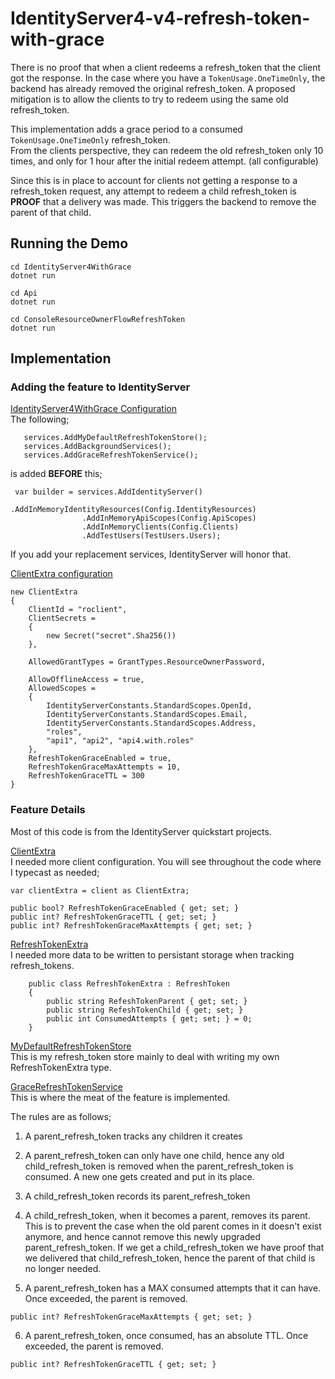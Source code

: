 # IdentityServer4-v4-refresh-token-with-grace

There is no proof that when a client redeems a refresh_token that the client got the response.  In the case where you have a ```TokenUsage.OneTimeOnly```, the backend has already removed the original refresh_token.  A proposed mitigation is to allow the clients to try to redeem using the same old refresh_token.   

This implementation adds a grace period to a consumed ```TokenUsage.OneTimeOnly``` refresh_token.  
From the clients perspective, they can redeem the old refresh_token only 10 times, and only for 1 hour after the initial redeem attempt.  (all configurable)  

Since this is in place to account for clients not getting a response to a refresh_token request, any attempt to redeem a child refresh_token is **PROOF** that a delivery was made.  This triggers the backend to remove the parent of that child.  


## Running the Demo

```
cd IdentityServer4WithGrace
dotnet run
```
```
cd Api
dotnet run
```
```
cd ConsoleResourceOwnerFlowRefreshToken
dotnet run
```

## Implementation

### Adding the feature to IdentityServer  
[IdentityServer4WithGrace Configuration](./src/IdentityServer4WithGrace/Startup.cs)  
The following;  
```
   services.AddMyDefaultRefreshTokenStore();
   services.AddBackgroundServices();
   services.AddGraceRefreshTokenService();
```
is added **BEFORE** this;
```
 var builder = services.AddIdentityServer()
                .AddInMemoryIdentityResources(Config.IdentityResources)
                .AddInMemoryApiScopes(Config.ApiScopes)
                .AddInMemoryClients(Config.Clients)
                .AddTestUsers(TestUsers.Users);
```
If you add your replacement services, IdentityServer will honor that.  

[ClientExtra configuration](./src/IdentityServer4WithGrace/Config.cs)  
```
new ClientExtra
{
    ClientId = "roclient",
    ClientSecrets =
    {
        new Secret("secret".Sha256())
    },

    AllowedGrantTypes = GrantTypes.ResourceOwnerPassword,

    AllowOfflineAccess = true,
    AllowedScopes =
    {
        IdentityServerConstants.StandardScopes.OpenId,
        IdentityServerConstants.StandardScopes.Email,
        IdentityServerConstants.StandardScopes.Address,
        "roles",
        "api1", "api2", "api4.with.roles"
    },
    RefreshTokenGraceEnabled = true,
    RefreshTokenGraceMaxAttempts = 10,
    RefreshTokenGraceTTL = 300
}

```


### Feature Details

Most of this code is from the IdentityServer quickstart projects.

[ClientExtra](./src/ClientStore/Models/ClientExtra.cs)   
I needed more client configuration.  You will see throughout the code where I typecast as needed;  
```
var clientExtra = client as ClientExtra;
```

```
public bool? RefreshTokenGraceEnabled { get; set; }
public int? RefreshTokenGraceTTL { get; set; }
public int? RefreshTokenGraceMaxAttempts { get; set; }
```  
[RefreshTokenExtra](./src/GraceRefreshTokenService/Models/RefreshTokenExtra.cs)  
I needed more data to be written to persistant storage when tracking refresh_tokens.   
```
    public class RefreshTokenExtra : RefreshToken
    {
        public string RefeshTokenParent { get; set; }
        public string RefeshTokenChild { get; set; }
        public int ConsumedAttempts { get; set; } = 0;
    }
```
[MyDefaultRefreshTokenStore](./src/PersistantStorage/MyDefaultRefreshTokenStore.cs)  
This is my refresh_token store mainly to deal with writing my own RefreshTokenExtra type.  


[GraceRefreshTokenService](./src/GraceRefreshTokenService/GraceRefreshTokenService.cs)  
This is where the meat of the feature is implemented.  

The rules are as follows;
1. A parent_refresh_token tracks any children it creates  

2. A parent_refresh_token can only have one child, hence any old child_refresh_token is removed when the parent_refresh_token is consumed.  A new one gets created and put in its place.  

3. A child_refresh_token records its parent_refresh_token  

4. A child_refresh_token, when it becomes a parent, removes its parent.  This is to prevent the case when the old parent comes in it doesn't exist anymore, and hence cannot remove this newly upgraded parent_refresh_token.  If we get a child_refresh_token we have proof that we delivered that child_refresh_token, hence the parent of that child is no longer needed.  


5. A parent_refresh_token has a MAX consumed attempts that it can have.  Once exceeded, the parent is removed.  
```
public int? RefreshTokenGraceMaxAttempts { get; set; }
```
6. A parent_refresh_token, once consumed, has an absolute TTL.  Once exceeded, the parent is removed.  
```
public int? RefreshTokenGraceTTL { get; set; }
```










